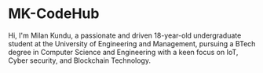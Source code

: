 # MK-CodeHub
Hi, I'm Milan Kundu, a passionate and driven 18-year-old undergraduate student at the University of Engineering and Management, pursuing a BTech degree in Computer Science and Engineering with a keen focus on IoT, Cyber security, and Blockchain Technology.
